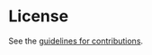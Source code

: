 # License

See the
[guidelines for contributions](https://github.com/ietf-wg-uuidrev/rfc4122bis/blob/main/CONTRIBUTING.md).
